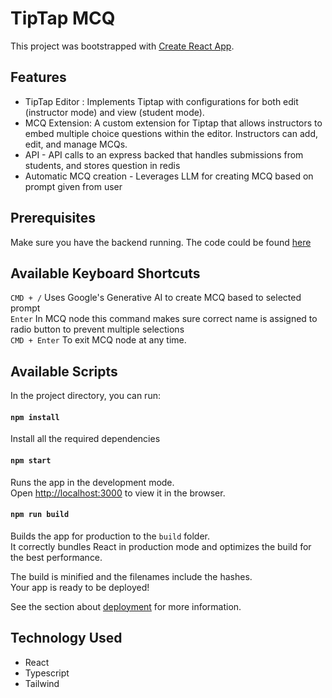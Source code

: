 # TipTap MCQ

This project was bootstrapped with [Create React App](https://github.com/facebook/create-react-app).

## Features

- TipTap Editor : Implements Tiptap with configurations for both edit (instructor mode) and view (student mode).
- MCQ Extension: A custom extension for Tiptap that allows instructors to embed multiple choice questions within the editor. Instructors can add, edit, and manage MCQs.
- API - API calls to an express backed that handles submissions from students, and stores question in redis
- Automatic MCQ creation - Leverages LLM for creating MCQ based on prompt given from user

## Prerequisites

Make sure you have the backend running. The code could be found [here](https://github.com/NexFlare/TipTap-Express)

## Available Keyboard Shortcuts

`CMD + /` Uses Google's Generative AI to create MCQ based to selected prompt \
`Enter` In MCQ node this command makes sure correct name is assigned to radio button to prevent multiple selections \
`CMD + Enter` To exit MCQ node at any time.

## Available Scripts

In the project directory, you can run:

#### `npm install`

Install all the required dependencies

#### `npm start`

Runs the app in the development mode.\
Open [http://localhost:3000](http://localhost:3000) to view it in the browser.

#### `npm run build`

Builds the app for production to the `build` folder.\
It correctly bundles React in production mode and optimizes the build for the best performance.

The build is minified and the filenames include the hashes.\
Your app is ready to be deployed!

See the section about [deployment](https://facebook.github.io/create-react-app/docs/deployment) for more information.

## Technology Used

- React
- Typescript
- Tailwind
